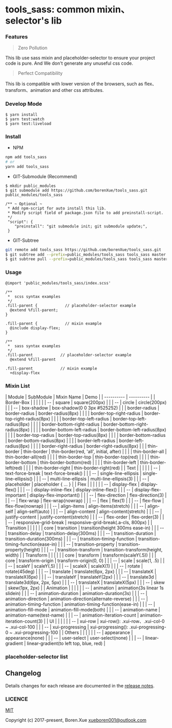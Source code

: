 # tools_sass: common mixin、selector's lib

### Features

> Zero Pollution

This lib use sass mixin and placeholder-selector to ensure your project code is pure. And We don't generate any unuseful css code.

> Perfect Compatibility

This lib is compatible with lower version of the browsers, such as flex、transform、animation and other css attributes.

### Develop Mode

```
$ yarn install
$ yarn test:watch
$ yarn test:liveload
```

### Install

* NPM

```bash
npm add tools_sass
# or
yarn add tools_sass
```

* GIT-Submodule (Recommend)

```
$ mkdir public_modules
$ git submodule add https://github.com/borenXue/tools_sass.git public_modules/tools_sass

/** ~ Optional ~
 * Add npm-script for auto install this lib.
 * Modify script field of package.json file to add preinstall-script.
 */
 "script": {
    "preinstall": "git submodule init; git submodule update;",
 }
```

* GIT-Subtree

```bash
git remote add tools_sass https://github.com/borenXue/tools_sass.git
$ git subtree add --prefix=public_modules/tools_sass tools_sass master
$ git subtree pull --prefix=public_modules/tools_sass tools_sass master
```

### Usage

```
@import 'public_modules/tools_sass/index.scss'

/**
 *  scss syntax examples
 */
.fill-parent {            // placeholder-selector example
  @extend %fill-parent;
}

.fill-parent {            // mixin example
  @include display-flex;
}

/**
 *  sass syntax examples
 */
.fill-parent            // placeholder-selector example
  @extend %fill-parent

.fill-parent            // mixin example
  +display-flex
```

### Mixin List


| Module | SubModule | Mixin Name | Demo |
| ---------- | ---------- |
| Border-Box |  |  |  |
|  | -- | square | square(200px) |
|  | -- | circle | circle(200px) |
|  | -- | box-shadow | box-shadow(0 0 3px #525252) |
|  | border-radius | border-radius | border-radius(8px) |
|  |  | border-top-right-radius | border-top-right-radius(8px) |
|  |  | border-top-left-radius | border-top-left-radius(8px) |
|  |  | border-bottom-right-radius | border-bottom-right-radius(8px) |
|  |  | border-bottom-left-radius | border-bottom-left-radius(8px) |
|  |  | border-top-radius | border-top-radius(8px) |
|  |  | border-bottom-radius | border-bottom-radius(8px) |
|  |  | border-left-radius | border-left-radius(8px) |
|  |  | border-right-radius | border-right-radius(8px) |
|  | thin-border | thin-border | thin-border(red, 'all', initial, after) |
|  |  | thin-border-all | thin-border-all(red) |
|  |  | thin-border-top | thin-border-top(red) |
|  |  | thin-border-bottom | thin-border-bottom(red) |
|  |  | thin-border-left | thin-border-left(red) |
|  |  | thin-border-right | thin-border-right(red) |
| Text | | | |
|  | -- | text-force-break | text-force-break() |
|  | -- | single-line-ellipsis | single-line-ellipsis() |
|  | -- | multi-line-ellipsis | multi-line-ellipsis(3) |
|  | -- | placeholder | placeholder { ... } |
| Flex | | | |
|  | -- | display-flex | display-flex() |
|  | -- | display-inline-flex | display-inline-flex() |
|  | -- | display-flex-important | display-flex-important() |
|  | -- | flex-direction | flex-direction(3) |
|  | -- | flex-wrap | flex-wrap(nowrap) |
|  | -- | flex | flex(1) |
|  | -- | flex-flow | flex-flow(nowrap) |
|  | -- | align-items | align-items(stretch) |
|  | -- | align-self | align-self(auto) |
|  | -- | align-content | align-content(stretch) |
|  | -- | justify-content | justify-content(stretch) |
|  | -- | flex-order | flex-order(3) |
|  | -- | responsive-grid-break | responsive-grid-break(.a-cls, 800px) |
| Transition |  |  |  |
|  | core | transition | transition(height 300ms ease-in) |
|  | -- | transition-delay | transition-delay(300ms) |
|  | -- | transition-duration | transition-duration(300ms) |
|  | -- | transition-timing-function | transition-timing-function(ease-in) |
|  | -- | transition-property | transition-property(height) |
|  | -- | transition-transform | transition-transform(height, width) |
| Transform |  |  |  |
|  | core | transform | transform(scaleY(.5)) |
|  | core | transform-origin | transform-origin(0, 0) |
|  | -- | scale | scale(1, .5) |
|  | -- | scaleY | scaleY(.5) |
|  | -- | scaleX | scaleX(1) |
|  | -- | rotate | rotate(45deg) |
|  | -- | translate | translate(6px, 2px) |
|  | -- | translateX | translateX(6px) |
|  | -- | translateY | translateY(2px) |
|  | -- | translate3d | translate3d(6px, 2px, 5px) |
|  | -- | translateX | translateX(5px) |
|  | -- | skew | skew(1px, 2px) |
| Animation |  |  |  |
|  | -- | animation | animation(3s linear 1s slidein) |
|  | -- | animation-duration | animation-duration(3s) |
|  | -- | animation-direction | animation-direction(alternate-reverse) |
|  | -- | animation-timing-function | animation-timing-function(ease-in) |
|  | -- | animation-fill-mode | animation-fill-mode(both) |
|  | -- | animation-name | animation-name(test-name) |
|  | -- | animation-iteration-count | animation-iteration-count(3) |
| UI |  |  |  |
|  | -- | xui-row | xui-row(): .xui-row、.xui-col-0 ~ .xui-col-100 |
|  | -- | xui-progressing | xui-progressing(): .xui-progressing-0 ~ .xui-progressing-100 |
| Others |  |  |  |
|  | -- | appearance | appearance(none) |
|  | -- | user-select | user-select(none) |
|  | -- | linear-gradient | linear-gradient(to left top, blue, red) |






### placeholder-selector list

## Changelog

Details changes for each release are documented in the [release notes](https://github.com/borenXue/tools_sass/releases).

### LICENCE

[MIT](https://opensource.org/licenses/MIT)

Copyright (c) 2017-present, Boren.Xue <xueboren001@outlook.com>
